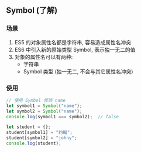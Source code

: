 ## Symbol (了解)

### 场景

1. ES5 的对象属性名都是字符串, 容易造成属性名冲突
2. ES6 中引入新的原始类型 Symbol, 表示独一无二的值
3. 对象的属性名可以有两种:
   + 字符串
   + Symbol 类型 (独一无二, 不会与其它属性名冲突)



### 使用

```js
// 使用 Symbol 修饰 name
let symbol1 = Symbol("name");
let symbol2 = Symbol("name");
console.log(symbol1 === symbol2);  // false

let student = {};
student[symbol1] = "约翰";
student[symbol2] = "johny";
console.log(student);
```


